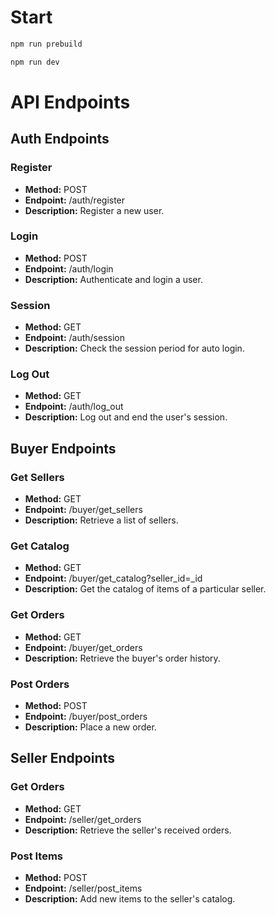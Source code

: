 # Start

```bash
npm run prebuild
```
```bash
npm run dev
```

# API Endpoints

## Auth Endpoints

### Register
- **Method:** POST
- **Endpoint:** /auth/register
- **Description:** Register a new user.

### Login
- **Method:** POST
- **Endpoint:** /auth/login
- **Description:** Authenticate and login a user.

### Session
- **Method:** GET
- **Endpoint:** /auth/session
- **Description:** Check the session period for auto login.

### Log Out
- **Method:** GET
- **Endpoint:** /auth/log_out
- **Description:** Log out and end the user's session.

## Buyer Endpoints

### Get Sellers
- **Method:** GET
- **Endpoint:** /buyer/get_sellers
- **Description:** Retrieve a list of sellers.

### Get Catalog
- **Method:** GET
- **Endpoint:** /buyer/get_catalog?seller_id=_id
- **Description:** Get the catalog of items of a particular seller.

### Get Orders
- **Method:** GET
- **Endpoint:** /buyer/get_orders
- **Description:** Retrieve the buyer's order history.

### Post Orders
- **Method:** POST
- **Endpoint:** /buyer/post_orders
- **Description:** Place a new order.

## Seller Endpoints

### Get Orders
- **Method:** GET
- **Endpoint:** /seller/get_orders
- **Description:** Retrieve the seller's received orders.

### Post Items
- **Method:** POST
- **Endpoint:** /seller/post_items
- **Description:** Add new items to the seller's catalog.
